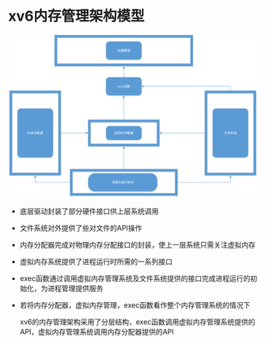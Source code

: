 # xv6内存管理架构模型

![](img/mem_arch.png)



* 底层驱动封装了部分硬件接口供上层系统调用

* 文件系统对外提供了些对文件的API操作

* 内存分配器完成对物理内存分配接口的封装，使上一层系统只需关注虚拟内存

* 虚拟内存系统提供了进程运行时所需的一系列接口

* exec函数通过调用虚拟内存管理系统及文件系统提供的接口完成进程运行的初始化，为进程管理提供服务

* 若将内存分配器，虚拟内存管理，exec函数看作整个内存管理系统的情况下

  xv6的内存管理架构采用了分层结构，exec函数调用虚拟内存管理系统提供的API，虚拟内存管理系统调用内存分配器提供的API